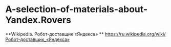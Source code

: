 # A-selection-of-materials-about-Yandex.Rovers

**Wikipedia. Робот-доставщик «Яндекса»
**
https://ru.wikipedia.org/wiki/Робот-доставщик_«Яндекса»

